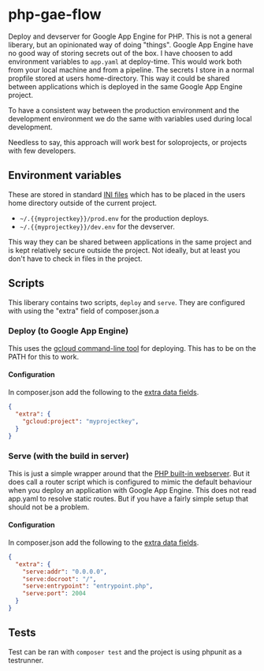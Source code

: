 # php-gae-flow
Deploy and devserver for Google App Engine for PHP. This is not a 
general liberary, but an opinionated way of doing "things". Google App 
Engine have no good way of storing secrets out of the box. I have 
choosen to add environment variables to `app.yaml` at deploy-time. This 
would work both from your local machine and from a pipeline. The secrets
I store in a normal propfile stored at users home-directory. This way it 
could be shared between applications which is deployed in the same 
Google App Engine project.

To have a consistent way between the production environment and the 
development environment we do the same with variables used during local 
development.

Needless to say, this approach will work best for soloprojects, or 
projects with few developers.

## Environment variables
These are stored in standard [INI files] which has to be placed in the
users home directory outside of the current project.

* `~/.{{myprojectkey}}/prod.env` for the production deploys.
* `~/.{{myprojectkey}}/dev.env` for the devserver.

This way they can be shared between applications in the same project
and is kept relatively secure outside the project. Not ideally, but at
least you don't have to check in files in the project.

## Scripts

This liberary contains two scripts, `deploy` and `serve`. They are 
configured with using the "extra" field of composer.json.a

### Deploy (to Google App Engine)

This uses the [gcloud command-line tool] for deploying. This has to be
on the PATH for this to work. 

#### Configuration

In composer.json add the following to the [extra data fields].

```json
{
  "extra": {
    "gcloud:project": "myprojectkey",
  }
}
```

### Serve (with the build in server)
This is just a simple wrapper around that the [PHP built-in webserver]. 
But it does call a router script which is configured to mimic the 
default behaviour when you deploy an application with Google App Engine. 
This does not read app.yaml to resolve static routes. But if you have a 
fairly simple setup that should not be a problem.

#### Configuration

In composer.json add the following to the [extra data fields]. 
```json
{
  "extra": {
    "serve:addr": "0.0.0.0",
    "serve:docroot": "/",
    "serve:entrypoint": "entrypoint.php",
    "serve:port": 2004
  }
}
```

## Tests
Test can be ran with `composer test` and the project is using phpunit as 
a testrunner.


[PHP built-in webserver]: https://www.php.net/manual/en/features.commandline.webserver.php
[gcloud command-line tool]: https://cloud.google.com/sdk/gcloud/
[INI files]: https://en.wikipedia.org/wiki/INI_file 
[extra data fields]: https://getcomposer.org/doc/04-schema.md#extra